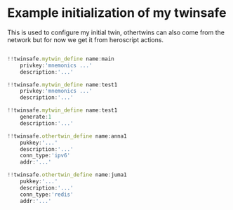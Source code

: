 # Example initialization of my twinsafe


This is used to configure my initial twin, othertwins can also come from the network but for now we get it from heroscript actions.

```js

!!twinsafe.mytwin_define name:main
    privkey:'mnemonics ...'
    description:'...'

!!twinsafe.mytwin_define name:test1
    privkey:'mnemonics ...'
    description:'...'

!!twinsafe.mytwin_define name:test1
    generate:1
    description:'...'

!!twinsafe.othertwin_define name:anna1
    pukkey:'...'
    description:'...'
    conn_type:'ipv6'
    addr:'...'

!!twinsafe.othertwin_define name:juma1
    pukkey:'...'
    description:'...'
    conn_type:'redis'
    addr:'...'


```